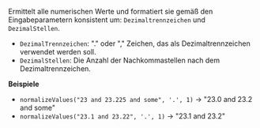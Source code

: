 Ermittelt alle numerischen Werte und formatiert sie gemäß den Eingabeparametern konsistent um: `Dezimaltrennzeichen` und `DezimalStellen`.

- `DezimalTrennzeichen`: "." oder "," Zeichen, das als Dezimaltrennzeichen verwendet werden soll.
- `DezimalStellen`: Die Anzahl der Nachkommastellen nach dem Dezimaltrennzeichen.


**Beispiele**

- `normalizeValues("23 and 23.225 and some", '.', 1)` &#8594; "23.0 and 23.2 and some"
- `normalizeValues("23.1 and 23.22", '.', 1)` &#8594; "23.1 and 23.2"
